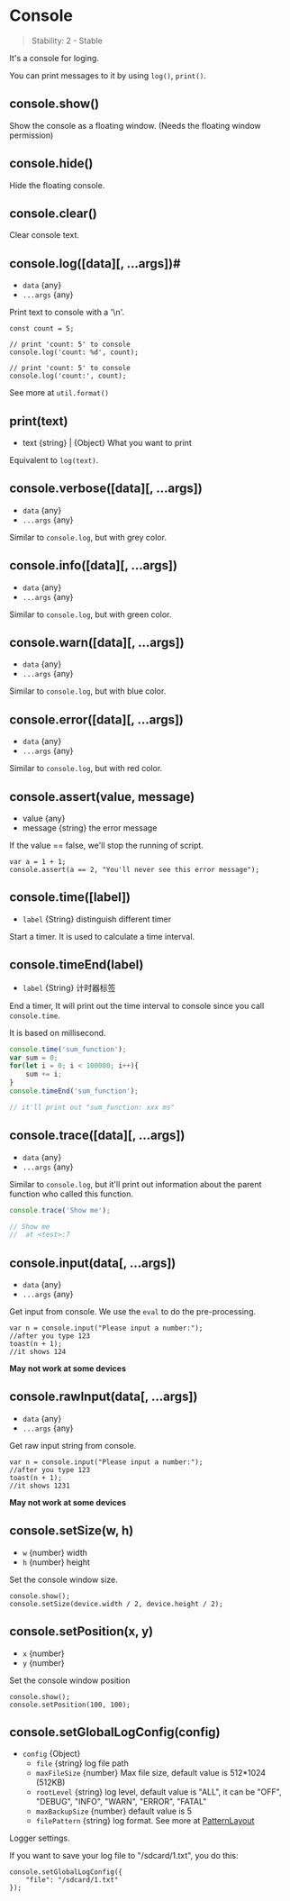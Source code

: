 # Console

> Stability: 2 - Stable

It's a console for loging.

You can print messages to it by using `log()`, `print()`.

## console.show()

Show the console as a floating window. (Needs the floating window permission)

## console.hide()

Hide the floating console.

## console.clear()

Clear console text.

## console.log([data][, ...args])#
* `data` {any}
* `...args` {any}

Print text to console with a '\n'.

```
const count = 5;

// print 'count: 5' to console
console.log('count: %d', count);

// print 'count: 5' to console
console.log('count:', count);
```

See more at `util.format()`

## print(text)
* text {string} | {Object} What you want to print

Equivalent to `log(text)`.

## console.verbose([data][, ...args])
* `data` {any}
* `...args` {any}

Similar to `console.log`, but with grey color.

## console.info([data][, ...args])
* `data` {any}
* `...args` {any}

Similar to `console.log`, but with green color.

## console.warn([data][, ...args])
* `data` {any}
* `...args` {any}

Similar to `console.log`, but with blue color.

## console.error([data][, ...args])
* `data` {any}
* `...args` {any}

Similar to `console.log`, but with red color.

## console.assert(value, message)
* value {any}
* message {string} the error message

If the value == false, we'll stop the running of script.

```
var a = 1 + 1;
console.assert(a == 2, "You'll never see this error message");
```

## console.time([label])
* `label` {String} distinguish different timer

Start a timer. It is used to calculate a time interval.

## console.timeEnd(label)
* `label` {String} 计时器标签

End a timer, It will print out the time interval to console since you call `console.time`.

It is based on millisecond.

```js
console.time('sum_function');
var sum = 0;
for(let i = 0; i < 100000; i++){
    sum += i;
}
console.timeEnd('sum_function');

// it'll print out "sum_function: xxx ms"
```

## console.trace([data][, ...args])
* `data` {any}
* `...args` {any}

Similar to `console.log`, but it'll print out information about the parent function who called this function.

```js
console.trace('Show me');

// Show me
//  at <test>:7
```

## console.input(data[, ...args])
* `data` {any}
* `...args` {any}

Get input from console. We use the `eval` to do the pre-processing.

```
var n = console.input("Please input a number:"); 
//after you type 123
toast(n + 1);
//it shows 124
```

**May not work at some devices**

## console.rawInput(data[, ...args])
* `data` {any}
* `...args` {any}

Get raw input string from console. 

```
var n = console.input("Please input a number:"); 
//after you type 123
toast(n + 1);
//it shows 1231
```

**May not work at some devices**

## console.setSize(w, h)
* `w` {number} width
* `h` {number} height

Set the console window size.

```
console.show();
console.setSize(device.width / 2, device.height / 2);
```

## console.setPosition(x, y)
* `x` {number} 
* `y` {number}

Set the console window position

```
console.show();
console.setPosition(100, 100);
```

## console.setGlobalLogConfig(config)
* `config` {Object}
    * `file` {string} log file path
    * `maxFileSize` {number} Max file size, default value is 512*1024 (512KB)
    * `rootLevel` {string} log level, default value is "ALL", it can be "OFF", "DEBUG", "INFO", "WARN", "ERROR", "FATAL"
    * `maxBackupSize` {number} default value is 5
    * `filePattern` {string} log format. See more at [PatternLayout](http://logging.apache.org/log4j/1.2/apidocs/org/apache/log4j/PatternLayout.html)

Logger settings.

If you want to save your log file to "/sdcard/1.txt", you do this:
```
console.setGlobalLogConfig({
    "file": "/sdcard/1.txt"
});
```
